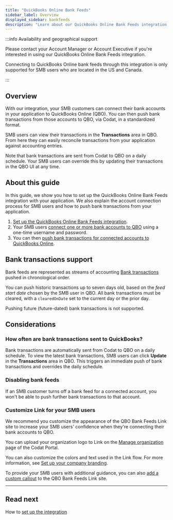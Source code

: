 ```yaml
---
title: "QuickBooks Online Bank Feeds"
sidebar_label: Overview
displayed_sidebar: bankfeeds
description: "Learn about our QuickBooks Online Bank Feeds integration."
---
```


:::info Availability and geographical support

Please contact your Account Manager or Account Executive if you're interested in using our QuickBooks Online Bank Feeds integration.

Connecting to QuickBooks Online bank feeds through this integration is only supported for SMB users who are located in the US and Canada.

:::

## Overview

With our integration, your SMB customers can connect their bank accounts in your application to QuickBooks Online (QBO). You can then push bank transactions from those accounts to QBO, via Codat, in a standardized format.

SMB users can view their transactions in the **Transactions** area in QBO. From here they can easily reconcile transactions from your application against accounting entries.

Note that bank transactions are sent from Codat to QBO on a daily schedule. Your SMB users can override this by updating their transactions in the QBO UI at any time.

## About this guide

In this guide, we show you how to set up the QuickBooks Online Bank Feeds integration with your application. We also explain the account connection process for SMB users and how to push bank transactions from your application.

1. [Set up the QuickBooks Online Bank Feeds integration](/bank-feeds-api/qbo-bank-feeds/qbo-bank-feeds-setup).
2. Your SMB users [connect one or more bank accounts to QBO](/bank-feeds-api/qbo-bank-feeds/qbo-bank-feeds-smb-user) using a one-time username and password.
3. You can then [push bank transactions for connected accounts to QuickBooks Online](/bank-feeds-api/qbo-bank-feeds/qbo-bank-feeds-push-bank-transactions).


## Bank transactions support

Bank feeds are represented as streams of accounting [Bank transactions](/accounting-api#/schemas/BankTransactions) pushed in chronological order.

You can push historic transactions up to seven days old, based on the _feed start date_ chosen by the SMB user in QBO. All bank transactions must be cleared, with a `clearedOnDate` set to the current day or the prior day.

Pushing future (future-dated) bank transactions is not supported.

## Considerations

### How often are bank transactions sent to QuickBooks?

Bank transactions are automatically sent from Codat to QBO on a daily schedule. To view the latest bank transactions, SMB users can click **Update** in the **Transactions** area in QBO. This triggers an immediate push of bank transactions and overrides the daily schedule.

### Disabling bank feeds

If an SMB customer turns off a bank feed for a connected account, you won't be able to push further bank transactions to that account.

### Customize Link for your SMB users

We recommend you customize the appearance of the QBO Bank Feeds Link site to increase your SMB users' confidence when they're connecting their bank accounts to QBO.

You can upload your organization logo to Link on the <a className="external" href="https://app-integration.codat.io/settings/organization" target="_blank">Manage organization</a> page of the Codat Portal.

You can also customize the colors and text used in the Link flow. For more information, see [Set up your company branding](/auth-flow/customize/branding).

To provide your SMB users with additional guidance, you can also [add a custom callout](/bank-feeds-api/qbo-bank-feeds/qbo-bank-feeds-setup#add-a-custom-callout-to-the-link-site) to the QBO Bank Feeds Link site.

---

## Read next

How to [set up the integration](/bank-feeds-api/qbo-bank-feeds/qbo-bank-feeds-setup)